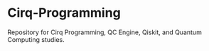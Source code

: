 # Cirq-Programming
Repository for Cirq Programming, QC Engine, Qiskit, and Quantum Computing studies.

